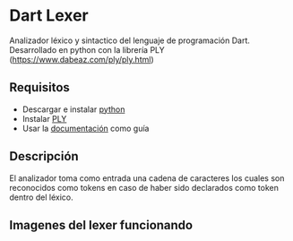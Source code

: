 # Dart Lexer
Analizador léxico y sintactico del lenguaje de programación Dart. Desarrollado en python con la librería PLY (https://www.dabeaz.com/ply/ply.html)

## Requisitos
* Descargar e instalar [python](https://www.python.org/downloads/)
* Instalar [PLY](https://pypi.org/project/ply/)
* Usar la [documentación](https://www.dabeaz.com/ply/ply.html) como guía

## Descripción
El analizador toma como entrada una cadena de caracteres los cuales son reconocidos como tokens en caso de haber sido declarados como token dentro del léxico. 

## Imagenes del lexer funcionando 
